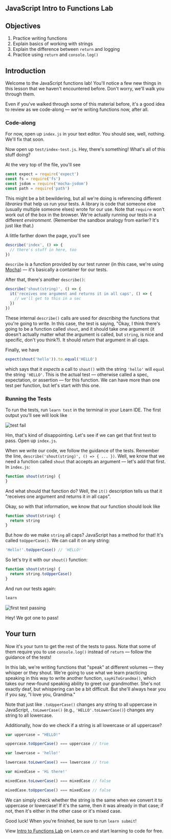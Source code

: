 JavaScript Intro to Functions Lab
---

## Objectives

1. Practice writing functions
2. Explain basics of working with strings
3. Explain the difference between `return` and logging
4. Practice using `return` and `console.log()`

## Introduction

Welcome to the JavaScript functions lab! You'll notice a few new things in this lesson that we haven't encountered before. Don't worry, we'll walk you through them.

Even if you've walked through some of this material before, it's a good idea to review as we code-along — we're writing functions now, after all.

### Code-along

For now, open up `index.js` in your text editor. You should see, well, nothing. We'll fix that soon.

Now open up `test/index-test.js`. Hey, there's something! What's all of this stuff doing?

At the very top of the file, you'll see

``` javascript
const expect = require('expect')
const fs = require('fs')
const jsdom = require('mocha-jsdom')
const path = require('path')
```

This might be a bit bewildering, but all we're doing is referencing different _libraries_ that help us run your tests. A library is code that someone else (usually multiple someone elses) wrote for our use. Note that `require` won't work out of the box in the browser. We're actually running our tests in a different _environment_. (Remember the sandbox analogy from earlier? It's just like that.)

A little farther down the page, you'll see

``` javascript
describe('index', () => {
  // there's stuff in here, too
})
```

`describe` is a function provided by our test runner (in this case, we're using [Mocha](https://mochajs.org/)) — it's basically a container for our tests.

After that, there's another `describe()`:

``` javascript
describe('shout(string)', () => {
  it('receives one argument and returns it in all caps', () => {
    // we'll get to this in a sec
  })
})
```

These internal `describe()` calls are used for _describing_ the functions that you're going to write. In this case, the test is saying, "Okay, I think there's going to be a function called `shout`, and it should take one argument (it doesn't actually matter what the argument is called, but `string`, is nice and specific, don't you think?). It should _return_ that argument in all caps.

Finally, we have

``` javascript
expect(shout('hello')).to.equal('HELLO')
```

which says that it _expects_ a call to `shout()` with the string `'hello'` will `equal` the string `'HELLO'`. This is the actual test — otherwise called a spec, expectation, or assertion — for this function. We can have more than one test per function, but let's start with this one.

### Running the Tests

To run the tests, run `learn test` in the terminal in your Learn IDE. The first output you'll see will look like

![test fail](https://curriculum-content.s3.amazonaws.com/skills-based-js/functions_lab_tests.png)

Hm, that's kind of disappointing. Let's see if we can get that first test to pass. Open up `index.js`.

When we write our code, we follow the guidance of the tests. Remember the line, `describe('shout(string)', () => { ... })`. Well, we know that we need a function called `shout` that accepts an argument — let's add that first. In `index.js`:

``` javascript
function shout(string) {
}
```

And what should that function do? Well, the `it()` description tells us that it "receives one argument and returns it in all caps".

Okay, so with that information, we know that our function should look like

``` javascript
function shout(string) {
  return string
}
```

But how do we make `string` all caps? JavaScript has a method for that! It's called `toUpperCase()`. We can call it on any string:

``` javascript
'Hello!'.toUpperCase() // 'HELLO!'
```

So let's try it with our `shout()` function:

``` javascript
function shout(string) {
  return string.toUpperCase()
}
```

And run our tests again:

``` javascript
learn
```

![first test passing](https://curriculum-content.s3.amazonaws.com/skills-based-js/functions_first_test_passing.png)

Hey! We got one to pass!

## Your turn

Now it's your turn to get the rest of the tests to pass. Note that some of them require you to use `console.log()` instead of `return` — follow the guidance of the tests!

In this lab, we're writing functions that "speak" at different volumes — they whisper or they shout. We're going to use what we learn practicing speaking in this way to write another function, `sayHiToGrandma()`, which takes our new-found speaking ability to greet our grandmother. She's not exactly deaf, but whispering can be a bit difficult. But she'll always hear you if you say, "I love you, Grandma."

Note that just like `.toUpperCase()` changes any string to all uppercase in JavaScript, `.toLowerCase()` (e.g., `'HELLO'.toLowerCase()`) changes any string to all lowercase.

Additionally, how do we check if a string is all lowercase or all uppercase?

```javascript
var uppercase = "HELLO!"

uppercase.toUpperCase() === uppercase // true

var lowercase = 'hello!'

lowercase.toLowerCase() === lowercase // true

var mixedCase = 'Hi there!'

mixedCase.toLowerCase() === mixedCase // false

mixedCase.toUpperCase() === mixedCase // false
```

We can simply check whether the string is the same when we convert it to uppercase or lowercase! If it's the same, then it was already in that case; if not, then it's either in the other case or it's mixed case.

Good luck! When you're finished, be sure to run `learn submit`!

<p class='util--hide'>View <a href='https://learn.co/lessons/javascript-intro-to-functions-lab'>Intro to Functions Lab</a> on Learn.co and start learning to code for free.</p>
